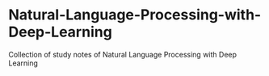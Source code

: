 # Natural-Language-Processing-with-Deep-Learning
Collection of study notes of Natural Language Processing with Deep Learning
